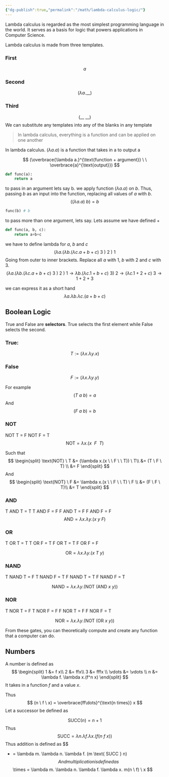 ```yaml
---
{"dg-publish":true,"permalink":"/math/lambda-calculus-logic/"}
---
```



Lambda calculus is regarded as the most simplest programming language in the world. It serves as a basis for logic that powers applications in Computer Science.

Lambda calculus is made from three templates.

### First
$$
a
$$
### Second
$$
(\lambda a. \_\_)
$$
### Third
$$
(\_\_ \ \_\_)
$$
We can substitute any templates into any of the blanks in any template

> In lambda calculus, everything is a function and can be applied on one another

In lambda calculus. $(\lambda a.a)$  is a function that takes in a to output a

$$
(\overbrace{\lambda a.}^{\text{function + argument}} \ \ \overbrace{a}^{\text{output}})
$$

```python 
def func(a):
	return a
```

to pass in an argument lets say b. we apply function $(\lambda a.a)$ on $b$. Thus, passing $b$ as an input into the function, replacing all values of $a$ with $b$.
$$
((\lambda a. a) \ b)  = b
$$
```python
func(b) # b
```

to pass more than one argument, lets say. Lets assume we have defined $+$
```python
def func(a, b, c):
	return a+b+c
```

we have to define lambda for $a$, $b$ and $c$
$$
(\lambda a. (\lambda b.(\lambda c.a+b+c) \ 3\ )\ 2\ ) \ 1
$$
Going from outer to inner brackets. Replace all $a$ with $1$, $b$ with $2$ and $c$ with $3$.
$$
(\lambda a. (\lambda b.(\lambda c.a+b+c) \ 3\ )\ 2\ ) \ 1 \rightarrow \lambda b.(\lambda c. 1+b+c) \ 3 ) \ 2 \rightarrow (\lambda c. 1+2 + c) \ 3 \rightarrow 1+2+3 
$$

we can express it as a short hand
$$
\lambda a.\lambda b. \lambda c . (a+b+c)
$$

## Boolean Logic

True and False are **selectors**. True selects the first element while False selects the second.

### True: 
$$
T := (\lambda x. \lambda y.x)
$$
### False
$$
F := (\lambda x. \lambda y.y)
$$

For example
$$
(T \ a \ b) = a
$$
And
$$
(F \ a \ b)= b
$$

### NOT
NOT T = F
NOT F = T
$$
\text{NOT} = \lambda x.(x \  \ F \  \ T) $$

Such that 
$$
\begin{split}
\text{NOT} \ T &= (\lambda x.(x \  \ F \ \ T)) \ T\\
&= (T \ F \ T) \\
&= F
\end{split}
$$
And
$$
\begin{split}
\text{NOT} \ F &= \lambda x.(x \  \ F \ \ T) \ F \\
&= (F \ F \ T)\\
&= T
\end{split}
$$
### AND
T AND T = T
T AND F = F
F AND T = F
F AND F = F
$$
\text{AND} = \lambda x.\lambda y. (x \ y \ F)
$$

### OR

T OR T = T
T OR F = T
F OR T = T
F OR F = F

$$
\text{OR} = \lambda x. \lambda y.(x \ T \ y)
$$

### NAND
T NAND T = F
T NAND F = T
F NAND T = T
F NAND F = T

$$
\text{NAND} = \lambda x. \lambda y.(\text{NOT} \ (\text{AND} \ x\ y ))
$$

### NOR
T NOR T = F
T NOR F = F
F NOR T = F
F NOR F = T

$$
\text{NOR} = \lambda x.\lambda y.(\text{NOT} \ (\text{OR} \ x\ y) )
$$

From these gates, you can theoretically compute and create any function that a computer can do. 

## Numbers 

A number is defined as
$$
\begin{split}
1 &= f x\\
2 &= ffx\\
3 &= fffx \\
\vdots &= \vdots \\
n &= \lambda f. \lambda x.(f^n x)
\end{split}
$$
It takes in a function $f$ and a value $x$.

Thus
$$
(n \ f \ x) = \overbrace{ff\dots}^{\text{n times}} x
$$
Let a successor be defined as

$$
\text{SUCC}(n) = n+1
$$
Thus
$$
\text{SUCC} = \lambda n. \lambda f.\lambda x.(f(n \ f \ x))
$$
Thus addition is defined as
$$
+ = \lambda m. \lambda n. \lambda f. (m \text{ SUCC } n)
$$
And multiplication is defined as 
$$
\times = \lambda m. \lambda n. \lambda f. \lambda x. m(n \ f) \ x
$$

